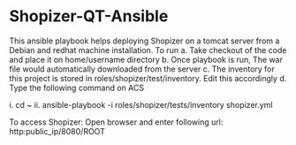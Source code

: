 # Shopizer-QT-Ansible

This ansible playbook helps deploying Shopizer on a tomcat server from a Debian and redhat machine installation.
To run 
a. Take checkout of the code and place it on home/username directory
b. Once playbook is run, The war file would automatically downloaded from the server
c. The inventory for this project is stored in roles/shopizer/test/inventory. Edit this accordingly
d. Type the following command on ACS

i. cd ~
ii. ansible-playbook -i roles/shopizer/tests/inventory shopizer.yml

To access Shopizer: Open browser and enter following url: http:public_ip/8080/ROOT
